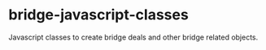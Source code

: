 # bridge-javascript-classes
Javascript classes to create bridge deals and other bridge related objects.
